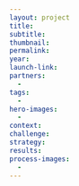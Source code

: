 ```yaml
---
layout: project
title:
subtitle:
thumbnail:
permalink:
year:
launch-link:
partners:
  -
tags:
  -
hero-images:
  -
context:
challenge:
strategy:
results:
process-images:
  -
---
```

